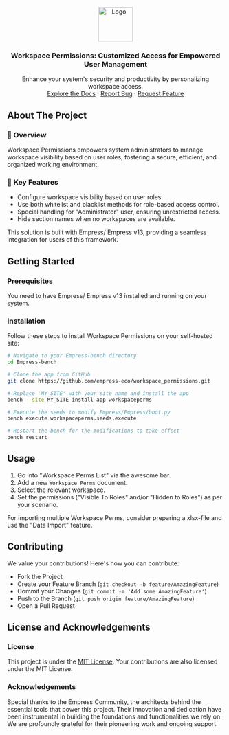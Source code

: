 <div align="center">
    <img src="https://grow.empress.eco/uploads/default/original/2X/1/1f1e1044d3864269d2a613577edb9763890422ab.png" alt="Logo" width="80" height="80">
    <h3 align="center">Workspace Permissions: Customized Access for Empowered User Management</h3>
    <p align="center">
    Enhance your system's security and productivity by personalizing workspace access. 
    <br />
    <a href="https://empress.eco/">Explore the Docs</a>
    ·
    <a href="https://github.com/empress-eco/workspace_permissions/issues">Report Bug</a>
    ·
    <a href="https://github.com/empress-eco/workspace_permissions/issues">Request Feature</a>
    </p>
</div>

## About The Project

### 📖 Overview
Workspace Permissions empowers system administrators to manage workspace visibility based on user roles, fostering a secure, efficient, and organized working environment. 

### 🌟 Key Features
- Configure workspace visibility based on user roles.
- Use both whitelist and blacklist methods for role-based access control.
- Special handling for "Administrator" user, ensuring unrestricted access.
- Hide section names when no workspaces are available.

This solution is built with Empress/ Empress v13, providing a seamless integration for users of this framework.

## Getting Started

### Prerequisites
You need to have Empress/ Empress v13 installed and running on your system.

### Installation
Follow these steps to install Workspace Permissions on your self-hosted site:

```sh
# Navigate to your Empress-bench directory
cd Empress-bench

# Clone the app from GitHub
git clone https://github.com/empress-eco/workspace_permissions.git

# Replace 'MY_SITE' with your site name and install the app
bench --site MY_SITE install-app workspaceperms

# Execute the seeds to modify Empress/Empress/boot.py
bench execute workspaceperms.seeds.execute

# Restart the bench for the modifications to take effect
bench restart
```

## Usage

1. Go into "Workspace Perms List" via the awesome bar.
2. Add a new `Workspace Perms` document.
3. Select the relevant workspace.
4. Set the permissions ("Visible To Roles" and/or "Hidden to Roles") as per your scenario.

For importing multiple Workspace Perms, consider preparing a xlsx-file and use the "Data Import" feature.

## Contributing
We value your contributions! Here's how you can contribute:

- Fork the Project
- Create your Feature Branch (`git checkout -b feature/AmazingFeature`)
- Commit your Changes (`git commit -m 'Add some AmazingFeature'`)
- Push to the Branch (`git push origin feature/AmazingFeature`)
- Open a Pull Request

## License and Acknowledgements

### License
This project is under the [MIT License](https://github.com/empress-eco/workspace_permissions/blob/main/LICENSE). Your contributions are also licensed under the MIT License.

### Acknowledgements
Special thanks to the Empress Community, the architects behind the essential tools that power this project. Their innovation and dedication have been instrumental in building the foundations and functionalities we rely on. We are profoundly grateful for their pioneering work and ongoing support.